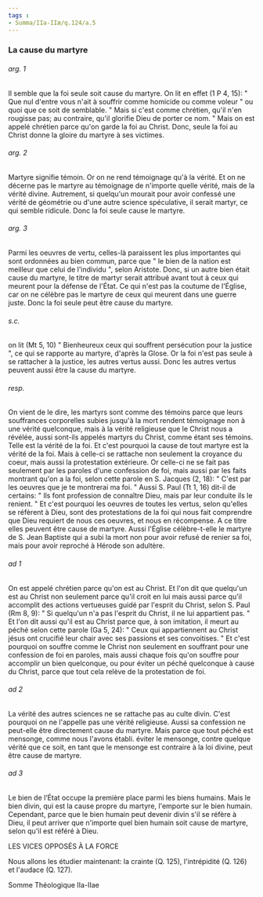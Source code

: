```yaml
---
tags : 
- Summa/IIa-IIæ/q.124/a.5
---
```


### La cause du martyre

###### arg. 1
Il semble que la foi seule soit cause du martyre. On lit en effet (1 P 4, 15): " Que nul d'entre vous n'ait à souffrir comme homicide ou comme voleur " ou quoi que ce soit de semblable. " Mais si c'est comme chrétien, qu'il n'en rougisse pas; au contraire, qu'il glorifie Dieu de porter ce nom. " Mais on est appelé chrétien parce qu'on garde la foi au Christ. Donc, seule la foi au Christ donne la gloire du martyre à ses victimes. 

###### arg. 2
Martyre signifie témoin. Or on ne rend témoignage qu'à la vérité. Et on ne décerne pas le martyre au témoignage de n'importe quelle vérité, mais de la vérité divine. Autrement, si quelqu'un mourait pour avoir confessé une vérité de géométrie ou d'une autre science spéculative, il serait martyr, ce qui semble ridicule. Donc la foi seule cause le martyre. 

###### arg. 3
Parmi les oeuvres de vertu, celles-là paraissent les plus importantes qui sont ordonnées au bien commun, parce que " le bien de la nation est meilleur que celui de l'individu ", selon Aristote. Donc, si un autre bien était cause du martyre, le titre de martyr serait attribué avant tout à ceux qui meurent pour la défense de l'État. Ce qui n'est pas la coutume de l'Église, car on ne célèbre pas le martyre de ceux qui meurent dans une guerre juste. Donc la foi seule peut être cause du martyre. 

###### s.c.
on lit (Mt 5, 10) " Bienheureux ceux qui souffrent persécution pour la justice ", ce qui se rapporte au martyre, d'après la Glose. Or la foi n'est pas seule à se rattacher à la justice, les autres vertus aussi. Donc les autres vertus peuvent aussi être la cause du martyre. 

###### resp.
On vient de le dire, les martyrs sont comme des témoins parce que leurs souffrances corporelles subies jusqu'à la mort rendent témoignage non à une vérité quelconque, mais à la vérité religieuse que le Christ nous a révélée, aussi sont-ils appelés martyrs du Christ, comme étant ses témoins. Telle est la vérité de la foi. Et c'est pourquoi la cause de tout martyre est la vérité de la foi. Mais à celle-ci se rattache non seulement la croyance du coeur, mais aussi la protestation extérieure. Or celle-ci ne se fait pas seulement par les paroles d'une confession de foi, mais aussi par les faits montrant qu'on a la foi, selon cette parole en S. Jacques (2, 18): " C'est par les oeuvres que je te montrerai ma foi. " Aussi S. Paul (Tt 1, 16) dit-il de certains: " Ils font profession de connaître Dieu, mais par leur conduite ils le renient. " Et c'est pourquoi les oeuvres de toutes les vertus, selon qu'elles se réfèrent à Dieu, sont des protestations de la foi qui nous fait comprendre que Dieu requiert de nous ces oeuvres, et nous en récompense. A ce titre elles peuvent être cause de martyre. Aussi l'Église célèbre-t-elle le martyre de S. Jean Baptiste qui a subi la mort non pour avoir refusé de renier sa foi, mais pour avoir reproché à Hérode son adultère. 

###### ad 1
On est appelé chrétien parce qu'on est au Christ. Et l'on dit que quelqu'un est au Christ non seulement parce qu'il croit en lui mais aussi parce qu'il accomplit des actions vertueuses guidé par l'esprit du Christ, selon S. Paul (Rm 8, 9): " Si quelqu'un n'a pas l'esprit du Christ, il ne lui appartient pas. " Et l'on dit aussi qu'il est au Christ parce que, à son imitation, il meurt au péché selon cette parole (Ga 5, 24): " Ceux qui appartiennent au Christ jésus ont crucifié leur chair avec ses passions et ses convoitises. " Et c'est pourquoi on souffre comme le Christ non seulement en souffrant pour une confession de foi en paroles, mais aussi chaque fois qu'on souffre pour accomplir un bien quelconque, ou pour éviter un péché quelconque à cause du Christ, parce que tout cela relève de la protestation de foi. 

###### ad 2
La vérité des autres sciences ne se rattache pas au culte divin. C'est pourquoi on ne l'appelle pas une vérité religieuse. Aussi sa confession ne peut-elle être directement cause du martyre. Mais parce que tout péché est mensonge, comme nous l'avons établi. éviter le mensonge, contre quelque vérité que ce soit, en tant que le mensonge est contraire à la loi divine, peut être cause de martyre. 

###### ad 3
Le bien de l’État occupe la première place parmi les biens humains. Mais le bien divin, qui est la cause propre du martyre, l'emporte sur le bien humain. Cependant, parce que le bien humain peut devenir divin s'il se réfère à Dieu, il peut arriver que n'importe quel bien humain soit cause de martyre, selon qu'il est référé à Dieu. 

LES VICES OPPOSÉS À LA FORCE 

Nous allons les étudier maintenant: la crainte (Q. 125), l'intrépidité (Q. 126) et l'audace (Q. 127). 

Somme Théologique IIa-IIae 

